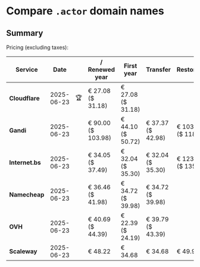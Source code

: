 # Compare `.actor` domain names

## Summary

Pricing (excluding taxes):

| Service | Date |  | / Renewed year | First year | Transfer | Restoration |
|--|--|--|--|--|--|--|
| **Cloudflare** | 2025-06-23 | 🏆 | € 27.08<br>($ 31.18) | € 27.08<br>($ 31.18) |  |  |
| **Gandi** | 2025-06-23 |  | € 90.00<br>($ 103.98) | € 44.10<br>($ 50.72) | € 37.37<br>($ 42.98) | € 103.01<br>($ 118.46) |
| **Internet.bs** | 2025-06-23 |  | € 34.05<br>($ 37.49) | € 32.04<br>($ 35.30) | € 32.04<br>($ 35.30) | € 123.19<br>($ 135.69) |
| **Namecheap** | 2025-06-23 |  | € 36.46<br>($ 41.98) | € 34.72<br>($ 39.98) | € 34.72<br>($ 39.98) |  |
| **OVH** | 2025-06-23 |  | € 40.69<br>($ 44.39) | € 22.39<br>($ 24.19) | € 39.79<br>($ 43.39) |  |
| **Scaleway** | 2025-06-23 |  | € 48.22 | € 34.68 | € 34.68 | € 49.99 |
